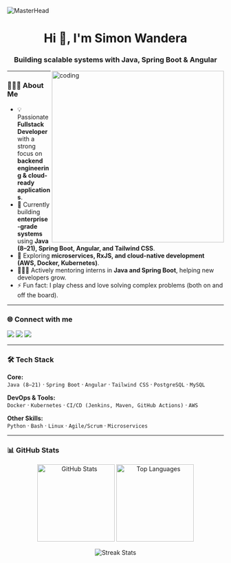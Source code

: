 ![MasterHead](https://mir-s3-cdn-cf.behance.net/project_modules/fs/54b6c068097599.5b50bca476b9b.gif)
<h1 align="center">Hi 👋, I'm Simon Wandera</h1>
<h3 align="center">Building scalable systems with Java, Spring Boot & Angular</h3>

<img align="right" alt="coding" width="400" src="https://c.tenor.com/2uyENRmiUt0AAAAM/coding.gif">

---

### 👨🏽‍💻 About Me  
- 💡 Passionate **Fullstack Developer** with a strong focus on **backend engineering & cloud-ready applications**.  
- 🔭 Currently building **enterprise-grade systems** using **Java (8–21), Spring Boot, Angular, and Tailwind CSS**.  
- 🌱 Exploring **microservices, RxJS, and cloud-native development (AWS, Docker, Kubernetes)**.  
- 👨🏽‍🏫 Actively mentoring interns in **Java and Spring Boot**, helping new developers grow.  
- ⚡ Fun fact: I play chess and love solving complex problems (both on and off the board).  

---

### 🌐 Connect with me  
<p align="left">
<a href="https://twitter.com/simonmuruka" target="blank"><img src="https://img.shields.io/badge/Twitter-1DA1F2?style=for-the-badge&logo=twitter&logoColor=white"/></a>
<a href="https://linkedin.com/in/simon-wandera-b27b22215" target="blank"><img src="https://img.shields.io/badge/LinkedIn-0077B5?style=for-the-badge&logo=linkedin&logoColor=white"/></a>
<a href="https://instagram.com/simon_heavens" target="blank"><img src="https://img.shields.io/badge/Instagram-E4405F?style=for-the-badge&logo=instagram&logoColor=white"/></a>
</p>

---

### 🛠️ Tech Stack  
**Core:**  
`Java (8–21)` · `Spring Boot` · `Angular` · `Tailwind CSS` · `PostgreSQL` · `MySQL`  

**DevOps & Tools:**  
`Docker` · `Kubernetes` · `CI/CD (Jenkins, Maven, GitHub Actions)` · `AWS`  

**Other Skills:**  
`Python` · `Bash` · `Linux` · `Agile/Scrum` · `Microservices`  

---

### 📊 GitHub Stats  
<p align="center">
  <img src="https://github-readme-stats.vercel.app/api?username=simonwandera&show_icons=true&theme=radical" alt="GitHub Stats" height="180"/>
  <img src="https://github-readme-stats.vercel.app/api/top-langs?username=simonwandera&layout=compact&theme=radical" alt="Top Languages" height="180"/>
</p>

<p align="center">
  <img src="https://github-readme-streak-stats.herokuapp.com/?user=simonwandera&theme=radical" alt="Streak Stats"/>
</p>

